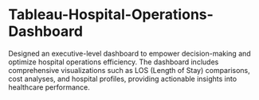 # Tableau-Hospital-Operations-Dashboard

Designed an executive-level dashboard to empower decision-making and optimize hospital operations efficiency. The dashboard includes comprehensive visualizations such as LOS (Length of Stay) comparisons, cost analyses, and hospital profiles, providing actionable insights into healthcare performance.

